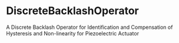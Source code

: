 # DiscreteBacklashOperator
A Discrete Backlash Operator for Identification and Compensation of Hysteresis and Non-linearity for Piezoelectric Actuator
